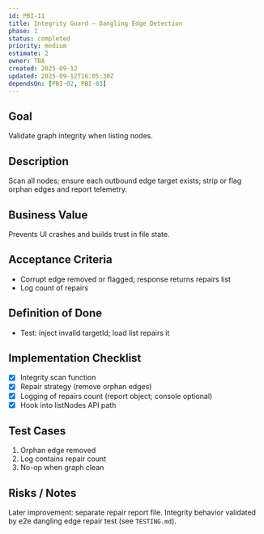 ```yaml
---
id: PBI-11
title: Integrity Guard – Dangling Edge Detection
phase: 1
status: completed
priority: medium
estimate: 2
owner: TBA
created: 2025-09-12
updated: 2025-09-12T16:05:30Z
dependsOn: [PBI-02, PBI-03]
---
```


## Goal
Validate graph integrity when listing nodes.

## Description
Scan all nodes; ensure each outbound edge target exists; strip or flag orphan edges and report telemetry.

## Business Value
Prevents UI crashes and builds trust in file state.

## Acceptance Criteria
- Corrupt edge removed or flagged; response returns repairs list
- Log count of repairs

## Definition of Done
- Test: inject invalid targetId; load list repairs it

## Implementation Checklist
- [x] Integrity scan function
- [x] Repair strategy (remove orphan edges)
- [x] Logging of repairs count (report object; console optional)
- [x] Hook into listNodes API path

## Test Cases
1. Orphan edge removed
2. Log contains repair count
3. No-op when graph clean

## Risks / Notes
Later improvement: separate repair report file. Integrity behavior validated by e2e dangling edge repair test (see `TESTING.md`).
